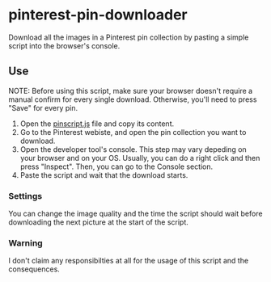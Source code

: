 # pinterest-pin-downloader
Download all the images in a Pinterest pin collection by pasting a simple script into the browser's console.
## Use
NOTE: Before using this script, make sure your browser doesn't require a manual confirm for every single download. Otherwise, you'll need to press "Save" for every pin.
1. Open the [pinscript.js](https://raw.githubusercontent.com/Dinoosauro/pinterest-pin-downloader/main/pinScript.js) file and copy its content.
2. Go to the Pinterest webiste, and open the pin collection you want to download.
3. Open the developer tool's console. This step may vary depeding on your browser and on your OS. Usually, you can do a right click and then press "Inspect". Then, you can go to the Console section.
4. Paste the script and wait that the download starts.
### Settings
You can change the image quality and the time the script should wait before downloading the next picture at the start of the script.

### Warning
I don't claim any responsibilties at all for the usage of this script and the consequences.
